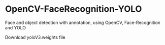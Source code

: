# OpenCV-FaceRecognition-YOLO
 Face and object detection with annotation, using OpenCV, Face-Recognition and YOLO

Download yoloV3.weights file